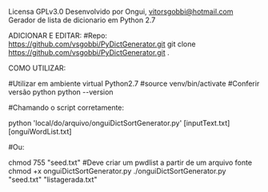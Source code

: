 Licensa GPLv3.0
Desenvolvido por Ongui, vitorsgobbi@hotmail.com
Gerador de lista de dicionario em Python 2.7 

ADICIONAR E EDITAR:
#Repo: https://github.com/vsgobbi/PyDictGenerator.git
git clone https://github.com/vsgobbi/PyDictGenerator.git .


COMO UTILIZAR: 

#Utilizar em ambiente virtual Python2.7
#source venv/bin/activate
#Conferir versão python
python --version

#Chamando o script corretamente:

python 'local/do/arquivo/onguiDictSortGenerator.py' [inputText.txt] [onguiWordList.txt]
        
#Ou:

chmod 755 "seed.txt" #Deve criar um pwdlist a partir de um arquivo fonte
chmod +x onguiDictSortGenerator.py
./onguiDictSortGenerator.py "seed.txt" "listagerada.txt"

